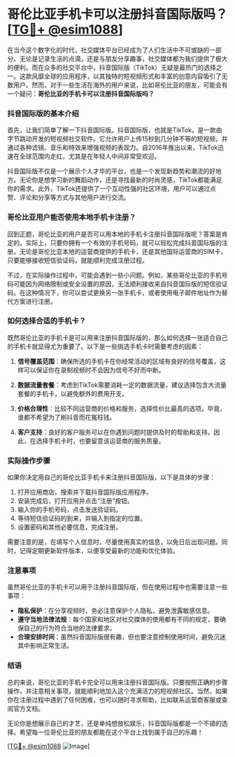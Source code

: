 # 哥伦比亚手机卡可以注册抖音国际版吗？[[TG💪+ @esim1088](https://t.me/s/esim1088)]

在当今这个数字化的时代，社交媒体平台已经成为了人们生活中不可或缺的一部分。无论是记录生活的点滴，还是与朋友分享趣事，社交媒体都为我们提供了极大的便利。而在众多的社交平台中，抖音国际版（TikTok）无疑是最热门的选择之一。这款风靡全球的应用程序，以其独特的短视频形式和丰富的创意内容吸引了无数用户。然而，对于一些生活在海外的用户来说，比如哥伦比亚的朋友，可能会有一个疑问：**哥伦比亚的手机卡可以注册抖音国际版吗？**

### 抖音国际版的基本介绍

首先，让我们简单了解一下抖音国际版。抖音国际版，也就是TikTok，是一款由字节跳动开发的短视频社交软件。它允许用户上传15秒到几分钟不等的短视频，并通过各种滤镜、音乐和特效来增强视频的表现力。自2016年推出以来，TikTok迅速在全球范围内走红，尤其是在年轻人中间非常受欢迎。

抖音国际版不仅是一个展示个人才华的平台，也是一个发现新趋势和潮流的好地方。无论你是想学习新的舞蹈动作，还是寻找最新的时尚灵感，TikTok都能满足你的需求。此外，TikTok还提供了一个互动性强的社区环境，用户可以通过点赞、评论和分享等方式与其他用户进行交流。

### 哥伦比亚用户能否使用本地手机卡注册？

回到正题，哥伦比亚的用户是否可以用本地的手机卡注册抖音国际版呢？答案是肯定的。实际上，只要你拥有一个有效的手机号码，就可以轻松完成抖音国际版的注册。无论是哥伦比亚本地的运营商提供的手机卡，还是其他国际运营商的SIM卡，只要能够接收短信验证码，就能顺利完成注册过程。

不过，在实际操作过程中，可能会遇到一些小问题。例如，某些哥伦比亚的手机号码可能因为网络限制或安全设置的原因，无法顺利接收来自抖音国际版的短信验证码。在这种情况下，你可以尝试更换另一张手机卡，或者使用电子邮件地址作为替代方案进行注册。

### 如何选择合适的手机卡？

既然哥伦比亚的手机卡是可以用来注册抖音国际版的，那么如何选择一张适合自己的手机卡就显得尤为重要了。以下是一些挑选手机卡时需要考虑的因素：

1. **信号覆盖范围**：确保所选的手机卡在你经常活动的区域有良好的信号覆盖，这样可以保证你在录制视频时不会因为信号不好而中断。
   
2. **数据流量套餐**：考虑到TikTok需要消耗一定的数据流量，建议选择包含大流量套餐的手机卡，以避免额外的费用开支。

3. **价格合理性**：比较不同运营商的价格和服务，选择性价比最高的选项。毕竟，谁都不希望为了刷抖音而花冤枉钱。

4. **客户支持**：良好的客户服务可以在你遇到问题时提供及时的帮助和支持。因此，在选择手机卡时，也要留意该运营商的服务质量。

### 实际操作步骤

如果你决定用自己的哥伦比亚手机卡来注册抖音国际版，以下是具体的步骤：

1. 打开应用商店，搜索并下载抖音国际版应用程序。
2. 安装完成后，打开应用并点击“注册”按钮。
3. 输入你的手机号码，点击发送验证码。
4. 等待短信验证码的到来，并输入到指定的位置。
5. 设置密码和其他必要信息，完成注册。

需要注意的是，在填写个人信息时，尽量使用真实的信息，以免日后出现问题。同时，记得定期更新软件版本，以便享受最新的功能和优化体验。

### 注意事项

虽然哥伦比亚的手机卡可以用于注册抖音国际版，但在使用过程中也需要注意一些事项：

- **隐私保护**：在分享视频时，务必注意保护个人隐私，避免泄露敏感信息。
- **遵守当地法律法规**：每个国家和地区对社交媒体的使用都有不同的规定，要确保自己的行为符合当地的法律要求。
- **合理安排时间**：虽然抖音国际版很有趣，但也要注意控制使用时间，避免沉迷其中影响正常生活。

### 结语

总的来说，哥伦比亚的手机卡完全可以用来注册抖音国际版。只要按照正确的步骤操作，并注意相关事项，就能顺利地加入这个充满活力的短视频社区。当然，如果你在注册过程中遇到了任何困难，也可以随时寻求帮助，比如联系运营商客服或查阅官方文档。

无论你是想展示自己的才艺，还是单纯想放松娱乐，抖音国际版都是一个不错的选择。希望每一位哥伦比亚的朋友都能在这个平台上找到属于自己的乐趣！

[[TG💪+ @esim1088](https://t.me/s/esim1088) ![Image](https://i.postimg.cc/4NQfJmqS/Snipaste-2025-05-13-00-14-12.png)]